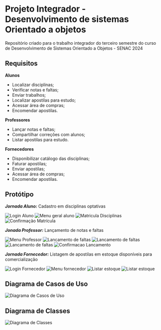 # Projeto Integrador - Desenvolvimento de sistemas Orientado a objetos

Repositório criado para o trabalho integrador do terceiro semestre do curso de Desenvolvimento de Sistemas Orientado a Objetos - SENAC 2024

## Requisitos

**Alunos**

- Localizar disciplinas;
- Verificar notas e faltas;
- Enviar trabalhos;
- Localizar apostilas para estudo;
- Acessar área de compras;
- Encomendar apostilas.

**Professores**

- Lançar notas e faltas;
- Compartilhar correções com alunos;
- Listar apostilas para estudo.

**Fornecedores**

- Disponibilizar catálogo das disciplinas;
- Faturar apostilas;
- Enviar apostilas;
- Acessar área de compras;
- Encomendar apostilas.

## Protótipo

***Jornada Aluno:*** Cadastro em disciplinas optativas

![Login Aluno](documentacao/prototipos/jornada-aluno/Login_Aluno.jpg)
![Menu geral aluno](documentacao/prototipos/jornada-aluno/Menu_Aluno.jpg)
![Matricula Disciplinas](documentacao/prototipos/jornada-aluno/Menu_Aluno_2.jpg)
![Confirmação Matrícula](documentacao/prototipos/jornada-aluno/Menu_Aluno_3.jpg)

***Jonada Professor:*** Lançamento de notas e faltas

![Menu Professor](documentacao/prototipos/jornada-professor/Menu_Professor.jpg)
![Lancamento de faltas](documentacao/prototipos/jornada-professor/Menu_Professor_2.jpg)
![Lancamento de faltas](documentacao/prototipos/jornada-professor/Menu_Professor_3.jpg)
![Lancamento de faltas](documentacao/prototipos/jornada-professor/Menu_Professor_4.jpg)
![Confirmacao Lancamento](documentacao/prototipos/jornada-professor/Menu_Professor_5.jpg)


***Jornada Fornecedor:*** Listagem de apostilas em estoque disponíveis para comercialização

![Login Fornecedor](documentacao/prototipos/jornada-fornecedor/login_fornecedor.jpg)
![Menu fornecedor](documentacao/prototipos/jornada-fornecedor/Menu_Fornecedor.jpg)
![Listar estoque](documentacao/prototipos/jornada-fornecedor/Menu_Fornecedor_2.jpg)
![Listar estoque](documentacao/prototipos/jornada-fornecedor/Menu_Fornecedor_3.jpg)

## Diagrama de Casos de Uso

![Diagrama de Casos de Uso](documentacao/diagrama-casos-de-uso/diagrama-de-casos-de-uso.jpg)

## Diagrama de Classes

![Diagrama de Classes](documentacao/diagrama-de-classes/diagrama-de-classes.jpg)

